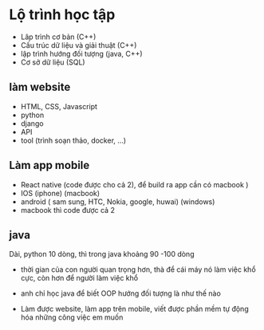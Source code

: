 # Lộ trình học tập 
- Lâp trình cơ bản (C++)
- Cấu trúc dữ liệu và giải thuật (C++)
- lập trình hướng đối tượng (java, C++)
- Cơ sở dữ liệu (SQL)

## làm website
- HTML, CSS, Javascript
- python
- django 
- API 
- tool (trình soạn thảo, docker, ...)

## Làm app mobile
- React native (code được cho cả 2), để build ra app cần có macbook )
- IOS (iphone) (macbook)
- android ( sam sung, HTC, Nokia, google, huwai) (windows)
- macbook thì code được cả 2

## java 
Dài, python 10 dòng, thì trong java khoảng 90 -100 dòng
- thời gian của con người quan trọng hơn, thà để cái máy nó làm việc khổ cực, còn hơn để người làm việc khổ
- anh chỉ học java để biết OOP hướng đối tượng là như thế nào





- Làm được website, làm app trên mobile, viết được phần mềm tự động hóa những công việc em muốn
